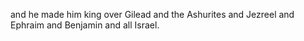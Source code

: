 and he made him king over Gilead and the Ashurites and Jezreel and Ephraim and Benjamin and all Israel.
